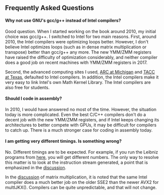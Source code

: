 ## Frequently Asked Questions

#### Why not use GNU's gcc/g++ instead of Intel compilers?

Good question. When I started working on the book around 2010, my initial choice was gcc/g++. I switched to Intel for two main reasons. First, around 2010, the Intel compilers were optimizing loops better. However, I don't believe Intel optimizes loops (such as in dense matrix multiplication or transpose) better than gcc/g++ any more. The new YMM/ZMM registers have raised the difficulty of optimization considerably, and neither compiler does a good job on recent machines with YMM/ZMM registers in 2017.

Second, the advanced computing sites I used, [ARC at Michigan](http://arc.umich.edu/) and [TACC at Texas](https://www.tacc.utexas.edu/), defaulted to Intel compilers. In addition, the Intel compilers make it very easy to link Intel's own Math Kernel Library. The Intel compilers are also free for students.


#### Should I code in assembly?

In 2010, I would have answered no most of the time. However, the situation today is more complicated. Even the best C/C++ compilers don't do a decent job with the new YMM/ZMM registers, and if Intel keeps changing its architectures to  better compete with GPUs, it may be difficult for compilers to catch up. There is a much stronger case for coding in assembly today.


#### I am getting very different timings. Is something wrong?

No. Different timings are to be expected. For example, if you run the Leibniz programs from [here](https://github.com/divakarvi/bk-spca/blob/master/proc/compiler/leibniz.cpp), you will get different numbers. The only way to resolve this matter is to look at the instruction stream generated, a point that is emphasized in the [discussion](https://divakarvi.github.io/bk-spca/spca.html#toc-Subsection-3.2.2).

In the [discussion](https://divakarvi.github.io/bk-spca/spca.html#toc-Subsection-3.2.5) of matrix multiplication, it is noted that the same Intel compiler does a much better job on the older SSE2 than the newer AVX2 for multIJKX(). Compilers can be quite unpredictable, and that will not change.

